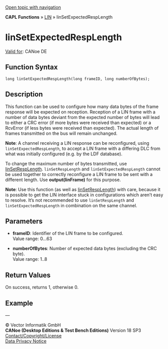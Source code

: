 [Open topic with navigation](../../../../../CANoeDEFamily.htm#Topics/CAPLFunctions/LIN/Functions/CAPLfunctionLINSetExpectedRespLength.md)

**CAPL Functions** » [LIN](../CAPLfunctionsLINOverview.md) » linSetExpectedRespLength

# linSetExpectedRespLength

[Valid for](../../../Shared/FeatureAvailability.md):  CANoe DE

## Function Syntax

```plaintext
long linSetExpectedRespLength(long frameID, long numberOfBytes);
```

## Description

This function can be used to configure how many data bytes of the frame response will be expected on reception. Reception of a LIN frame with a number of data bytes deviant from the expected number of bytes will lead to either a CRC error (if more bytes were received than expected) or a RcvError (if less bytes were received than expected). The actual length of frames transmitted on the bus will remain unchanged.

**Note**: A channel receiving a LIN response can be reconfigured, using `linSetExpectedRespLength`, to accept a LIN frame with a differing DLC from what was initially configured (e.g. by the LDF database).

To change the maximum number of bytes transmitted, use [linSetRespLength](CAPLfunctionLINSetRespLength.md). `linSetRespLength` and `linSetExpectedRespLength` cannot be used together to correctly reconfigure a LIN frame to be sent with a different length. Use **output(linFrame)** for this purpose.

**Note**: Use this function (as well as [linSetRespLength](CAPLfunctionLINSetRespLength.md)) with care, because it is possible to get the LIN interface stuck in configurations which aren’t easy to resolve. It’s not recommended to use `linSetRespLength` and `linSetExpectedRespLength` in combination on the same channel.

## Parameters

- **frameID**: Identifier of the LIN frame to be configured.  
  Value range: 0…63

- **numberOfBytes**: Number of expected data bytes (excluding the CRC byte).  
  Value range: 1..8

## Return Values

On success, returns 1, otherwise 0.

## Example

—

© Vector Informatik GmbH  
**CANoe (Desktop Editions & Test Bench Editions)** Version 18 SP3  
[Contact/Copyright/License](../../../Shared/ContactCopyrightLicense.md)  
[Data Privacy Notice](https://www.vector.com/int/en/company/get-info/privacy-policy/)
